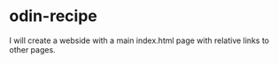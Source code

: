 # odin-recipe

I will create a webside with a main index.html page with relative links to other pages.
